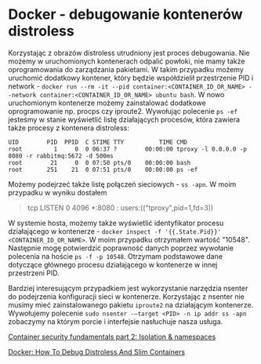 # Docker - debugowanie kontenerów distroless

Korzystając z obrazów distroless utrudniony jest proces debugowania. Nie możemy w uruchomionych kontenerach odpalić powłoki, nie mamy także oprogramowania do zarządzania pakietami.
W takim przypadku możemy uruchomić dodatkowy kontener, który będzie współdzielił przestrzenie PID i network - `docker run --rm -it --pid container:<CONTAINER_ID_OR_NAME> --network container:<CONTAINER_ID_OR_NAME> ubuntu bash`.
W nowo uruchomionym kontenerze możemy zainstalować dodatkowe oprogramowanie np. procps czy iproute2.
Wywołując polecenie `ps -ef` jesteśmy w stanie wyświetlić listę działających procesów, która zawiera także procesy z kontenera distroless:
```
UID        PID  PPID  C STIME TTY          TIME CMD
root         1     0  0 06:37 ?        00:00:00 tproxy -l 0.0.0.0 -p 8080 -r rabbitmq:5672 -d 500ms
root        21     0  0 07:50 pts/0    00:00:00 bash
root       251    21  0 07:51 pts/0    00:00:00 ps -ef
```

Możemy podejrzeć także listę połączeń sieciowych - `ss -apn`. W moim przypadku w wyniku dostałem
> tcp  LISTEN  0  4096  *:8080  *:*  users:(("tproxy",pid=1,fd=3))

W systemie hosta, możemy także wyświetlić identyfikator procesu działającego w kontenerze - `docker inspect -f '{{.State.Pid}}' <CONTAINER_ID_OR_NAME>`. W moim przypadku otrzymałem wartość "10548".
Następnie mogę potwierdzić poprawność danych poprzez wywołanie polecenia na hoście `ps -f -p 10548`. Otrzymam podstawowe dane dotyczące głównego procesu działającego w kontenerze w innej przestrzeni PID.

Bardziej interesującym przypadkiem jest wykorzystanie narzędzia nsenter do podejrzenia konfiguracji sieci w kontenerze.
Korzystając z nsenter nie musimy mieć zainstalowanego pakietu `iproute2` na działającym kontenerze.
Wywołujemy polecenie `sudo nsenter -—target <PID> -n ip addr ss -apn` zobaczymy na którym porcie i interfejsie nasłuchuje nasza usługa.

[Container security fundamentals part 2: Isolation & namespaces](https://securitylabs.datadoghq.com/articles/container-security-fundamentals-part-2/)

[Docker: How To Debug Distroless And Slim Containers](https://iximiuz.com/en/posts/docker-debug-slim-containers/)
